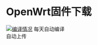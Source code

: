 # OpenWrt固件下载
[1]: https://github.com/liuran001/OpenWrtForMiWiFi/actions
[2]: https://github.com/liuran001/OpenWrtForMiWiFi/workflows/Build%20OpenWrt/badge.svg

[![编译情况][2]][1]
每天自动编译  
自动上传  

